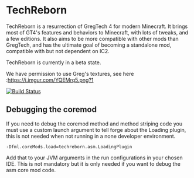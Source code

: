 # TechReborn

TechReborn is a resurrection of GregTech 4 for modern Minecraft. It brings most of GT4's features and behaviors to Minecraft, with lots of tweaks, and a few editions. It also aims to be more compatible with other mods than GregTech, and has the ultimate goal of becoming a standalone mod, compatible with but not dependent on IC2.

TechReborn is currently in a beta state.

We have permission to use Greg's textures, see here :https://i.imgur.com/YQEMrq5.png?1

[![Build Status](http://modmuss50.me:8080/buildStatus/icon?job=TechReborn)](http://modmuss50.me:8080/job/TechReborn/)

## Debugging the coremod

If you need to debug the coremod method and method striping code you must use a custom launch argument to tell forge about the Loading plugin, this is not needed when not running in a none developer environment.

`-Dfml.coreMods.load=techreborn.asm.LoadingPlugin`

Add that to your JVM arguments in the run configurations in your chosen IDE. This is not mandatory but it is only needed if you want to debug the asm core mod code.
